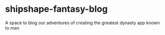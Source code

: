 # shipshape-fantasy-blog
A space to blog our adventures of creating the greatest dynasty app known to man
